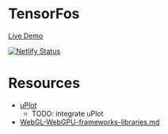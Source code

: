 # TensorFos

[Live Demo](https://tensor-fos.netlify.app/)

[![Netlify Status](https://api.netlify.com/api/v1/badges/58562c4a-3d99-47f1-9784-94e1fd58c3bd/deploy-status)](https://app.netlify.com/sites/tensor-fos/deploys)

# Resources

- [uPlot](https://github.com/leeoniya/uPlot)
  - TODO: integrate uPlot
- [WebGL-WebGPU-frameworks-libraries.md](https://gist.github.com/dmnsgn/76878ba6903cf15789b712464875cfdc)

